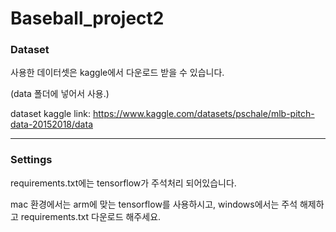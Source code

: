 # Baseball_project2

### Dataset

사용한 데이터셋은 kaggle에서 다운로드 받을 수 있습니다.

(data 폴더에 넣어서 사용.)

dataset kaggle link: https://www.kaggle.com/datasets/pschale/mlb-pitch-data-20152018/data

---
### Settings

requirements.txt에는 tensorflow가 주석처리 되어있습니다.

mac 환경에서는 arm에 맞는 tensorflow를 사용하시고, windows에서는 주석 해제하고 requirements.txt 다운로드 해주세요.

